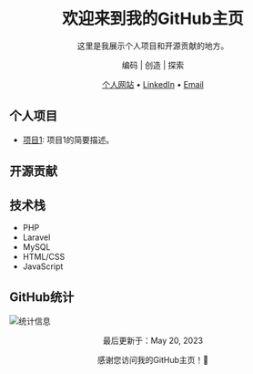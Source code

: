 <!-- 项目标题 -->
<h1 align="center">欢迎来到我的GitHub主页</h1>

<!-- 项目描述 -->
<p align="center">这里是我展示个人项目和开源贡献的地方。</p>

<!-- 标语/口号 -->
<p align="center">编码 | 创造 | 探索</p>

<!-- 个人信息 -->
<p align="center">
  <a href="https://github.com/Llikey">个人网站</a> •
  <a href="https://github.com/Llikey">LinkedIn</a> •
  <a href="mailto:88888888@qq.com">Email</a>
</p>

<!-- 项目清单 -->
## 个人项目

- [项目1](https://github.com/your-username/repo1): 项目1的简要描述。

<!-- 开源贡献 -->
## 开源贡献


<!-- 技术栈 -->
## 技术栈

- PHP
- Laravel
- MySQL
- HTML/CSS
- JavaScript

<!-- GitHub统计信息 -->
## GitHub统计

![统计信息](https://github-readme-stats.vercel.app/api?username=Llikey&show_icons=true&count_private=true&hide=stars,issues&theme=radical)

<!-- 最后更新时间 -->
<p align="center">最后更新于：May 20, 2023</p>

<!-- 参考链接 -->
<p align="center">感谢您访问我的GitHub主页！🌟</p>
